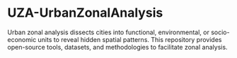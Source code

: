 # UZA-UrbanZonalAnalysis
Urban zonal analysis dissects cities into functional, environmental, or socio-economic units to reveal hidden spatial patterns. This repository provides open-source tools, datasets, and methodologies to facilitate zonal analysis.
